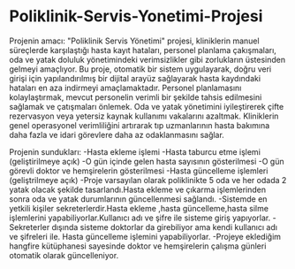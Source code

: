 # Poliklinik-Servis-Yonetimi-Projesi
Projenin amacı:
"Poliklinik Servis Yönetimi" projesi, kliniklerin manuel süreçlerde karşılaştığı hasta kayıt hataları, personel planlama çakışmaları, oda ve yatak doluluk yönetimindeki verimsizlikler gibi zorlukların üstesinden gelmeyi amaçlıyor.
Bu proje, otomatik bir sistem uygulayarak, doğru veri girişi için yapılandırılmış bir dijital arayüz sağlayarak hasta kaydındaki hataları en aza indirmeyi amaçlamaktadır.
Personel planlamasını kolaylaştırmak, mevcut personelin verimli bir şekilde tahsis edilmesini sağlamak ve çatışmaları önlemek.
Oda ve yatak yönetimini iyileştirerek çifte rezervasyon veya yetersiz kaynak kullanımı vakalarını azaltmak.
Kliniklerin genel operasyonel verimliliğini artırarak tıp uzmanlarının hasta bakımına daha fazla ve idari görevlere daha az odaklanmasını sağlar.

Projenin sundukları:
-Hasta ekleme işlemi
-Hasta taburcu etme işlemi (geliştirilmeye açık)
-O gün içinde gelen hasta sayısının gösterilmesi
-O gün görevli doktor ve hemşirelerin gösterilmesi
-Hasta güncelleme işlemleri (geliştrilmeye açık)
-Proje varsayılan olarak poliklinikte  5 oda ve her odada 2 yatak olacak şekilde tasarlandı.Hasta ekleme ve çıkarma işlemlerinden sonra oda ve yatak durumlarının güncellenmesi sağlandı.
-Sistemde en yetkili kişiler sekreterlerdir.Hasta ekleme ,hasta güncelleme,hasta silme işlemlerini yapabiliyorlar.Kullanıcı adı ve şifre ile sisteme giriş yapıyorlar.
-Sekreterler dışında sisteme doktorlar da girebiliyor ama kendi kullanıcı adı ve şifreleri ile. Hasta güncelleme işlemini yapabiliyorlar.
-Projeye eklediğim hangfire kütüphanesi sayesinde doktor ve hemşirelerin çalışma günleri otomatik olarak güncelleniyor.
